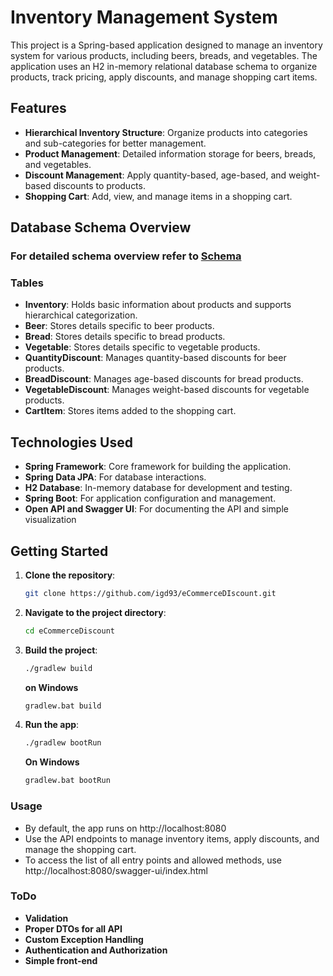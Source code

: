 # Inventory Management System

This project is a Spring-based application designed to manage an inventory system for various products, including beers, breads, and vegetables. The application uses an H2 in-memory relational database schema to organize products, track pricing, apply discounts, and manage shopping cart items.

## Features

- **Hierarchical Inventory Structure**: Organize products into categories and sub-categories for better management.
- **Product Management**: Detailed information storage for beers, breads, and vegetables.
- **Discount Management**: Apply quantity-based, age-based, and weight-based discounts to products.
- **Shopping Cart**: Add, view, and manage items in a shopping cart.

## Database Schema Overview

### For detailed schema overview refer to [Schema](SCHEMA.md)

### Tables

- **Inventory**: Holds basic information about products and supports hierarchical categorization.
- **Beer**: Stores details specific to beer products.
- **Bread**: Stores details specific to bread products.
- **Vegetable**: Stores details specific to vegetable products.
- **QuantityDiscount**: Manages quantity-based discounts for beer products.
- **BreadDiscount**: Manages age-based discounts for bread products.
- **VegetableDiscount**: Manages weight-based discounts for vegetable products.
- **CartItem**: Stores items added to the shopping cart.

## Technologies Used

- **Spring Framework**: Core framework for building the application.
- **Spring Data JPA**: For database interactions.
- **H2 Database**: In-memory database for development and testing.
- **Spring Boot**: For application configuration and management.
- **Open API and Swagger UI**: For documenting the API and simple visualization

## Getting Started

1. **Clone the repository**:
   ```bash
   git clone https://github.com/igd93/eCommerceDIscount.git
   ```
2. **Navigate to the project directory**:

   ```bash
   cd eCommerceDiscount
   ```

3. **Build the project**:
   ```bash
   ./gradlew build
   ```
   **on Windows**
   ```bash
   gradlew.bat build
   ```
4. **Run the app**:
   ```bash
   ./gradlew bootRun
   ```
   **On Windows**
   ```bash
   gradlew.bat bootRun
   ```

### Usage

- By default, the app runs on http://localhost:8080
- Use the API endpoints to manage inventory items, apply discounts, and manage the shopping cart.
- To access the list of all entry points and allowed methods, use http://localhost:8080/swagger-ui/index.html

### ToDo

- **Validation**
- **Proper DTOs for all API**
- **Custom Exception Handling**
- **Authentication and Authorization**
- **Simple front-end**
